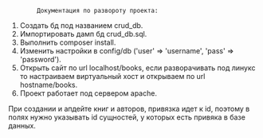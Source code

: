             Документация по развороту проекта:

1. Создать бд под названием crud_db.
2. Импортировать дамп бд crud_db.sql.
3. Выполнить composer install.
4. Изменить настройки в config/db ('user' => 'username', 'pass' => 'password').
5. Открыть сайт по url localhost/books, если разворачивать под линукс то настраиваем виртуальный хост и открываем по url hostname/books.
6. Проект работает под сервером apache.   

При создании и апдейте книг и авторов, привязка идет к id, поэтому в полях нужно указывать id сущностей, у которых есть привяка в базе данных.
